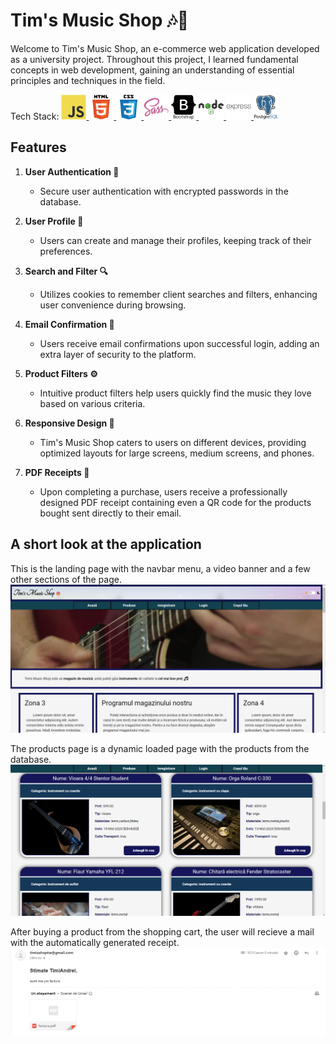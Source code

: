 # Tim's Music Shop 🎶🛒

Welcome to Tim's Music Shop, an e-commerce web application developed as a university project. Throughout this project, I learned fundamental concepts in web development, gaining an understanding of essential principles and techniques in the field.

Tech Stack: <a href="https://developer.mozilla.org/en-US/docs/Web/JavaScript" target="_blank" rel="noreferrer"> <img src="https://raw.githubusercontent.com/devicons/devicon/master/icons/javascript/javascript-original.svg" alt="javascript" width="40" height="40"/> </a> <a href="https://www.w3.org/html/" target="_blank" rel="noreferrer"> <img src="https://raw.githubusercontent.com/devicons/devicon/master/icons/html5/html5-original-wordmark.svg" alt="html5" width="40" height="40"/> </a> <a href="https://www.w3schools.com/css/" target="_blank" rel="noreferrer"> <img src="https://raw.githubusercontent.com/devicons/devicon/master/icons/css3/css3-original-wordmark.svg" alt="css3" width="40" height="40"/> </a> <a href="https://sass-lang.com" target="_blank" rel="noreferrer"> <img src="https://raw.githubusercontent.com/devicons/devicon/master/icons/sass/sass-original.svg" alt="sass" width="40" height="40"/> </a> <a href="https://getbootstrap.com" target="_blank" rel="noreferrer"> <img src="https://raw.githubusercontent.com/devicons/devicon/master/icons/bootstrap/bootstrap-plain-wordmark.svg" alt="bootstrap" width="40" height="40"/> </a> <a href="https://nodejs.org" target="_blank" rel="noreferrer"> <img src="https://raw.githubusercontent.com/devicons/devicon/master/icons/nodejs/nodejs-original-wordmark.svg" alt="nodejs" width="40" height="40"/> </a> <a href="https://expressjs.com" target="_blank" rel="noreferrer"> <img src="https://raw.githubusercontent.com/devicons/devicon/master/icons/express/express-original-wordmark.svg" alt="express" width="40" height="40"/> </a> <a href="https://www.postgresql.org" target="_blank" rel="noreferrer"> <img src="https://raw.githubusercontent.com/devicons/devicon/master/icons/postgresql/postgresql-original-wordmark.svg" alt="postgresql" width="40" height="40"/> </a>

## Features

1. **User Authentication 🔐**

   - Secure user authentication with encrypted passwords in the database.

2. **User Profile 👤**

   - Users can create and manage their profiles, keeping track of their preferences.

3. **Search and Filter 🔍**

   - Utilizes cookies to remember client searches and filters, enhancing user convenience during browsing.

4. **Email Confirmation 📧**

   - Users receive email confirmations upon successful login, adding an extra layer of security to the platform.

5. **Product Filters ⚙️**

   - Intuitive product filters help users quickly find the music they love based on various criteria.

6. **Responsive Design 📱**

   - Tim's Music Shop caters to users on different devices, providing optimized layouts for large screens, medium screens, and phones.

7. **PDF Receipts 🧾**
   - Upon completing a purchase, users receive a professionally designed PDF receipt containing even a QR code for the products bought sent directly to their email.

## A short look at the application

This is the landing page with the navbar menu, a video banner and a few other sections of the page.
![LandingPage](https://github.com/TimiAndrei/TimsMusicShop/blob/eed8e4a47e3f5b71c82a72723b3157c2379c1c9d/preview/LandingPage.png)

The products page is a dynamic loaded page with the products from the database.
![ProductsPage](https://github.com/TimiAndrei/TimsMusicShop/blob/eed8e4a47e3f5b71c82a72723b3157c2379c1c9d/preview/Products.png)

After buying a product from the shopping cart, the user will recieve a mail with the automatically generated receipt.
![OrderReceiptMail](https://github.com/TimiAndrei/TimsMusicShop/blob/eed8e4a47e3f5b71c82a72723b3157c2379c1c9d/preview/OrderReceiptMail.png)
